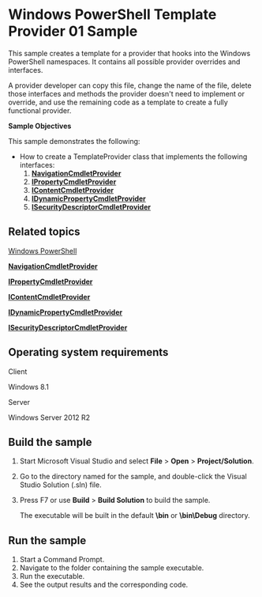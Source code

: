 Windows PowerShell Template Provider 01 Sample
==============================================

This sample creates a template for a provider that hooks into the Windows PowerShell namespaces. It contains all possible provider overrides and interfaces.

A provider developer can copy this file, change the name of the file, delete those interfaces and methods the provider doesn't need to implement or override, and use the remaining code as a template to create a fully functional provider.

**Sample Objectives**

This sample demonstrates the following:

-   How to create a TemplateProvider class that implements the following interfaces:
    1.  [**NavigationCmdletProvider**](http://msdn.microsoft.com/en-us/library/windows/desktop/ms551375)
    2.  [**IPropertyCmdletProvider**](http://msdn.microsoft.com/en-us/library/windows/desktop/ms551365)
    3.  [**IContentCmdletProvider**](http://msdn.microsoft.com/en-us/library/windows/desktop/ms551352)
    4.  [**IDynamicPropertyCmdletProvider**](http://msdn.microsoft.com/en-us/library/windows/desktop/ms551362)
    5.  [**ISecurityDescriptorCmdletProvider**](http://msdn.microsoft.com/en-us/library/windows/desktop/ms551369)

Related topics
--------------

[Windows PowerShell](http://go.microsoft.com/fwlink/p/?linkid=178145)

[**NavigationCmdletProvider**](http://msdn.microsoft.com/en-us/library/windows/desktop/ms551375)

[**IPropertyCmdletProvider**](http://msdn.microsoft.com/en-us/library/windows/desktop/ms551365)

[**IContentCmdletProvider**](http://msdn.microsoft.com/en-us/library/windows/desktop/ms551352)

[**IDynamicPropertyCmdletProvider**](http://msdn.microsoft.com/en-us/library/windows/desktop/ms551362)

[**ISecurityDescriptorCmdletProvider**](http://msdn.microsoft.com/en-us/library/windows/desktop/ms551369)

Operating system requirements
-----------------------------

Client

Windows 8.1

Server

Windows Server 2012 R2

Build the sample
----------------

1.  Start Microsoft Visual Studio and select **File** \> **Open** \> **Project/Solution**.
2.  Go to the directory named for the sample, and double-click the Visual Studio Solution (.sln) file.
3.  Press F7 or use **Build** \> **Build Solution** to build the sample.

    The executable will be built in the default **\\bin** or **\\bin\\Debug** directory.

Run the sample
--------------

1.  Start a Command Prompt.
2.  Navigate to the folder containing the sample executable.
3.  Run the executable.
4.  See the output results and the corresponding code.

